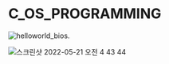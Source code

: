 # C_OS_PROGRAMMING

![helloworld_bios](https://user-images.githubusercontent.com/75885992/167684610-53c839d8-1ab4-4e70-b626-69228813fc39.png). 
  
![스크린샷 2022-05-21 오전 4 43 44](https://user-images.githubusercontent.com/75885992/169600459-05fad2a4-6ca5-497f-a95d-2915e589f650.png)
